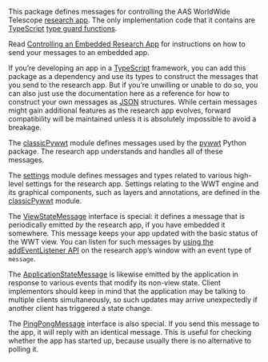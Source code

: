 This package defines messages for controlling the AAS WorldWide Telescope
[research app]. The only implementation code that it contains are [TypeScript]
[type guard functions].

[research app]: https://docs.worldwidetelescope.org/research-app/latest/
[TypeScript]: https://www.typescriptlang.org/
[type guard functions]: https://www.typescriptlang.org/docs/handbook/advanced-types.html#user-defined-type-guards

Read [Controlling an Embedded Research App][controlling] for instructions on how
to send your messages to an embedded app.

[controlling]: https://docs.worldwidetelescope.org/research-app/latest/controlling/

If you’re developing an app in a [TypeScript] framework, you can add this package
as a dependency and use its types to construct the messages that you send to the
research app. But if you’re unwilling or unable to do so, you can also just use
the documentation here as a reference for how to construct your own messages as
[JSON] structures. While certain messages might gain additional features as the
research app evolves, forward compatibility will be maintained unless it is
absolutely impossible to avoid a breakage.

[JSON]: https://www.json.org/

The [classicPywwt] module defines messages used by the [pywwt] Python package.
The research app understands and handles all of these messages.

[classicPywwt]: ./modules/classicpywwt.html
[pywwt]: https://pywwt.readthedocs.io/

The [settings] module defines messages and types related to various high-level
settings for the research app. Settings relating to the WWT engine and its
graphical components, such as layers and annotations, are defined in the
[classicPywwt] module.

[settings]: ./modules/settings.html

The [ViewStateMessage] interface is special: it defines a message that is
periodically emitted *by* the research app, if you have embedded it somewhere.
This message keeps your app updated with the basic status of the WWT view. You
can listen for such messages by [using the addEventListener API][listen] on the
research app’s window with an event type of `message`.

[ViewStateMessage]: ./interfaces/viewstatemessage.html
[listen]: https://developer.mozilla.org/en-US/docs/Web/API/Window/postMessage#the_dispatched_event

The [ApplicationStateMessage] is likewise emitted by the application in response
to various events that modify its non-view state. Client implementors should
keep in mind that the application may be talking to multiple clients
simultaneously, so such updates may arrive unexpectedly if another client has
triggered a state change.

[ApplicationStateMessage]: ./interfaces/applicationstatemessage.md

The [PingPongMessage] interface is also special. If you send this message to the
app, it will reply with an identical message. This is useful for checking
whether the app has started up, because usually there is no alternative to
polling it.

[PingPongMessage]: ./interfaces/pingpongmessage.html
